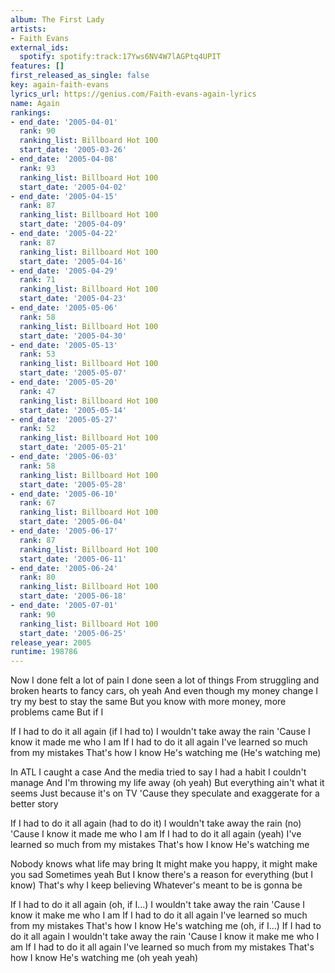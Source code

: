 ```yaml
---
album: The First Lady
artists:
- Faith Evans
external_ids:
  spotify: spotify:track:17Yws6NV4W7lAGPtq4UPIT
features: []
first_released_as_single: false
key: again-faith-evans
lyrics_url: https://genius.com/Faith-evans-again-lyrics
name: Again
rankings:
- end_date: '2005-04-01'
  rank: 90
  ranking_list: Billboard Hot 100
  start_date: '2005-03-26'
- end_date: '2005-04-08'
  rank: 93
  ranking_list: Billboard Hot 100
  start_date: '2005-04-02'
- end_date: '2005-04-15'
  rank: 87
  ranking_list: Billboard Hot 100
  start_date: '2005-04-09'
- end_date: '2005-04-22'
  rank: 87
  ranking_list: Billboard Hot 100
  start_date: '2005-04-16'
- end_date: '2005-04-29'
  rank: 71
  ranking_list: Billboard Hot 100
  start_date: '2005-04-23'
- end_date: '2005-05-06'
  rank: 58
  ranking_list: Billboard Hot 100
  start_date: '2005-04-30'
- end_date: '2005-05-13'
  rank: 53
  ranking_list: Billboard Hot 100
  start_date: '2005-05-07'
- end_date: '2005-05-20'
  rank: 47
  ranking_list: Billboard Hot 100
  start_date: '2005-05-14'
- end_date: '2005-05-27'
  rank: 52
  ranking_list: Billboard Hot 100
  start_date: '2005-05-21'
- end_date: '2005-06-03'
  rank: 58
  ranking_list: Billboard Hot 100
  start_date: '2005-05-28'
- end_date: '2005-06-10'
  rank: 67
  ranking_list: Billboard Hot 100
  start_date: '2005-06-04'
- end_date: '2005-06-17'
  rank: 87
  ranking_list: Billboard Hot 100
  start_date: '2005-06-11'
- end_date: '2005-06-24'
  rank: 80
  ranking_list: Billboard Hot 100
  start_date: '2005-06-18'
- end_date: '2005-07-01'
  rank: 90
  ranking_list: Billboard Hot 100
  start_date: '2005-06-25'
release_year: 2005
runtime: 198786
---
```

Now I done felt a lot of pain
I done seen a lot of things
From struggling and broken hearts to fancy cars, oh yeah
And even though my money change
I try my best to stay the same
But you know with more money, more problems came
But if I


If I had to do it all again (if I had to)
I wouldn't take away the rain
'Cause I know it made me who I am
If I had to do it all again
I've learned so much from my mistakes
That's how I know He's watching me
(He's watching me)


In ATL I caught a case
And the media tried to say
I had a habit
I couldn't manage
And I'm throwing my life away (oh yeah)
But everything ain't what it seems
Just because it's on TV
'Cause they speculate and exaggerate for a better story


If I had to do it all again (had to do it)
I wouldn't take away the rain (no)
'Cause I know it made me who I am
If I had to do it all again (yeah)
I've learned so much from my mistakes
That's how I know He's watching me


Nobody knows what life may bring
It might make you happy, it might make you sad
Sometimes yeah
But I know there's a reason for everything (but I know)
That's why I keep believing
Whatever's meant to be is gonna be


If I had to do it all again (oh, if I...)
I wouldn't take away the rain
'Cause I know it make me who I am
If I had to do it all again
I've learned so much from my mistakes
That's how I know He's watching me (oh, if I...)
If I had to do it all again
I wouldn't take away the rain
'Cause I know it make me who I am
If I had to do it all again
I've learned so much from my mistakes
That's how I know He's watching me (oh yeah yeah)
